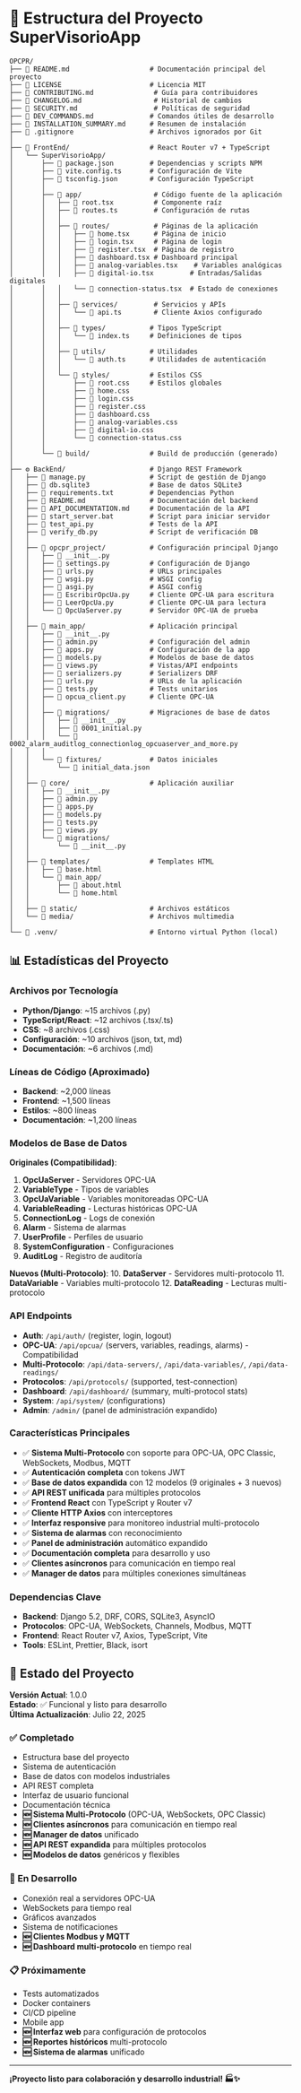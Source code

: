 # 📁 Estructura del Proyecto SuperVisorioApp

```
OPCPR/
├── 📄 README.md                    # Documentación principal del proyecto
├── 📄 LICENSE                      # Licencia MIT
├── 📄 CONTRIBUTING.md               # Guía para contribuidores
├── 📄 CHANGELOG.md                  # Historial de cambios
├── 📄 SECURITY.md                   # Políticas de seguridad
├── 📄 DEV_COMMANDS.md              # Comandos útiles de desarrollo
├── 📄 INSTALLATION_SUMMARY.md      # Resumen de instalación
├── 📄 .gitignore                   # Archivos ignorados por Git
│
├── 🎨 FrontEnd/                    # React Router v7 + TypeScript
│   └── SuperVisorioApp/
│       ├── 📄 package.json         # Dependencias y scripts NPM
│       ├── 📄 vite.config.ts       # Configuración de Vite
│       ├── 📄 tsconfig.json        # Configuración TypeScript
│       │
│       ├── 📂 app/                  # Código fuente de la aplicación
│       │   ├── 📄 root.tsx          # Componente raíz
│       │   ├── 📄 routes.ts         # Configuración de rutas
│       │   │
│       │   ├── 📂 routes/           # Páginas de la aplicación
│       │   │   ├── 📄 home.tsx      # Página de inicio
│       │   │   ├── 📄 login.tsx     # Página de login
│       │   │   ├── 📄 register.tsx  # Página de registro
│       │   │   ├── 📄 dashboard.tsx # Dashboard principal
│       │   │   ├── 📄 analog-variables.tsx    # Variables analógicas
│       │   │   ├── 📄 digital-io.tsx         # Entradas/Salidas digitales
│       │   │   └── 📄 connection-status.tsx  # Estado de conexiones
│       │   │
│       │   ├── 📂 services/         # Servicios y APIs
│       │   │   └── 📄 api.ts        # Cliente Axios configurado
│       │   │
│       │   ├── 📂 types/           # Tipos TypeScript
│       │   │   └── 📄 index.ts     # Definiciones de tipos
│       │   │
│       │   ├── 📂 utils/           # Utilidades
│       │   │   └── 📄 auth.ts      # Utilidades de autenticación
│       │   │
│       │   └── 📂 styles/          # Estilos CSS
│       │       ├── 📄 root.css     # Estilos globales
│       │       ├── 📄 home.css
│       │       ├── 📄 login.css
│       │       ├── 📄 register.css
│       │       ├── 📄 dashboard.css
│       │       ├── 📄 analog-variables.css
│       │       ├── 📄 digital-io.css
│       │       └── 📄 connection-status.css
│       │
│       └── 📂 build/               # Build de producción (generado)
│
├── ⚙️ BackEnd/                     # Django REST Framework
│   ├── 📄 manage.py                # Script de gestión de Django
│   ├── 📄 db.sqlite3               # Base de datos SQLite3
│   ├── 📄 requirements.txt         # Dependencias Python
│   ├── 📄 README.md                # Documentación del backend
│   ├── 📄 API_DOCUMENTATION.md     # Documentación de la API
│   ├── 📄 start_server.bat         # Script para iniciar servidor
│   ├── 📄 test_api.py              # Tests de la API
│   ├── 📄 verify_db.py             # Script de verificación DB
│   │
│   ├── 📂 opcpr_project/           # Configuración principal Django
│   │   ├── 📄 __init__.py
│   │   ├── 📄 settings.py          # Configuración de Django
│   │   ├── 📄 urls.py              # URLs principales
│   │   ├── 📄 wsgi.py              # WSGI config
│   │   ├── 📄 asgi.py              # ASGI config
│   │   ├── 📄 EscribirOpcUa.py     # Cliente OPC-UA para escritura
│   │   ├── 📄 LeerOpcUa.py         # Cliente OPC-UA para lectura
│   │   └── 📄 OpcUaServer.py       # Servidor OPC-UA de prueba
│   │
│   ├── 📂 main_app/                # Aplicación principal
│   │   ├── 📄 __init__.py
│   │   ├── 📄 admin.py             # Configuración del admin
│   │   ├── 📄 apps.py              # Configuración de la app
│   │   ├── 📄 models.py            # Modelos de base de datos
│   │   ├── 📄 views.py             # Vistas/API endpoints
│   │   ├── 📄 serializers.py       # Serializers DRF
│   │   ├── 📄 urls.py              # URLs de la aplicación
│   │   ├── 📄 tests.py             # Tests unitarios
│   │   ├── 📄 opcua_client.py      # Cliente OPC-UA
│   │   │
│   │   ├── 📂 migrations/          # Migraciones de base de datos
│   │   │   ├── 📄 __init__.py
│   │   │   ├── 📄 0001_initial.py
│   │   │   └── 📄 0002_alarm_auditlog_connectionlog_opcuaserver_and_more.py
│   │   │
│   │   └── 📂 fixtures/            # Datos iniciales
│   │       └── 📄 initial_data.json
│   │
│   ├── 📂 core/                    # Aplicación auxiliar
│   │   ├── 📄 __init__.py
│   │   ├── 📄 admin.py
│   │   ├── 📄 apps.py
│   │   ├── 📄 models.py
│   │   ├── 📄 tests.py
│   │   ├── 📄 views.py
│   │   └── 📂 migrations/
│   │       └── 📄 __init__.py
│   │
│   ├── 📂 templates/               # Templates HTML
│   │   ├── 📄 base.html
│   │   └── 📂 main_app/
│   │       ├── 📄 about.html
│   │       └── 📄 home.html
│   │
│   ├── 📂 static/                  # Archivos estáticos
│   └── 📂 media/                   # Archivos multimedia
│
└── 📂 .venv/                       # Entorno virtual Python (local)
```

## 📊 Estadísticas del Proyecto

### Archivos por Tecnología
- **Python/Django**: ~15 archivos (.py)
- **TypeScript/React**: ~12 archivos (.tsx/.ts)  
- **CSS**: ~8 archivos (.css)
- **Configuración**: ~10 archivos (json, txt, md)
- **Documentación**: ~6 archivos (.md)

### Líneas de Código (Aproximado)
- **Backend**: ~2,000 líneas
- **Frontend**: ~1,500 líneas
- **Estilos**: ~800 líneas
- **Documentación**: ~1,200 líneas

### Modelos de Base de Datos
**Originales (Compatibilidad)**:
1. **OpcUaServer** - Servidores OPC-UA
2. **VariableType** - Tipos de variables
3. **OpcUaVariable** - Variables monitoreadas OPC-UA
4. **VariableReading** - Lecturas históricas OPC-UA
5. **ConnectionLog** - Logs de conexión
6. **Alarm** - Sistema de alarmas
7. **UserProfile** - Perfiles de usuario
8. **SystemConfiguration** - Configuraciones
9. **AuditLog** - Registro de auditoría

**Nuevos (Multi-Protocolo)**:
10. **DataServer** - Servidores multi-protocolo
11. **DataVariable** - Variables multi-protocolo
12. **DataReading** - Lecturas multi-protocolo

### API Endpoints
- **Auth**: `/api/auth/` (register, login, logout)
- **OPC-UA**: `/api/opcua/` (servers, variables, readings, alarms) - Compatibilidad
- **Multi-Protocolo**: `/api/data-servers/`, `/api/data-variables/`, `/api/data-readings/`
- **Protocolos**: `/api/protocols/` (supported, test-connection)
- **Dashboard**: `/api/dashboard/` (summary, multi-protocol stats)
- **System**: `/api/system/` (configurations)
- **Admin**: `/admin/` (panel de administración expandido)

### Características Principales
- ✅ **Sistema Multi-Protocolo** con soporte para OPC-UA, OPC Classic, WebSockets, Modbus, MQTT
- ✅ **Autenticación completa** con tokens JWT
- ✅ **Base de datos expandida** con 12 modelos (9 originales + 3 nuevos)
- ✅ **API REST unificada** para múltiples protocolos
- ✅ **Frontend React** con TypeScript y Router v7
- ✅ **Cliente HTTP Axios** con interceptores
- ✅ **Interfaz responsive** para monitoreo industrial multi-protocolo
- ✅ **Sistema de alarmas** con reconocimiento
- ✅ **Panel de administración** automático expandido
- ✅ **Documentación completa** para desarrollo y uso
- ✅ **Clientes asíncronos** para comunicación en tiempo real
- ✅ **Manager de datos** para múltiples conexiones simultáneas

### Dependencias Clave
- **Backend**: Django 5.2, DRF, CORS, SQLite3, AsyncIO
- **Protocolos**: OPC-UA, WebSockets, Channels, Modbus, MQTT
- **Frontend**: React Router v7, Axios, TypeScript, Vite
- **Tools**: ESLint, Prettier, Black, isort

## 🚀 Estado del Proyecto

**Versión Actual**: 1.0.0  
**Estado**: ✅ Funcional y listo para desarrollo  
**Última Actualización**: Julio 22, 2025

### ✅ Completado
- Estructura base del proyecto
- Sistema de autenticación
- Base de datos con modelos industriales
- API REST completa
- Interfaz de usuario funcional
- Documentación técnica
- **🆕 Sistema Multi-Protocolo** (OPC-UA, WebSockets, OPC Classic)
- **🆕 Clientes asíncronos** para comunicación en tiempo real
- **🆕 Manager de datos** unificado
- **🆕 API REST expandida** para múltiples protocolos
- **🆕 Modelos de datos** genéricos y flexibles

### 🔄 En Desarrollo
- Conexión real a servidores OPC-UA
- WebSockets para tiempo real  
- Gráficos avanzados
- Sistema de notificaciones
- **🆕 Clientes Modbus y MQTT**
- **🆕 Dashboard multi-protocolo** en tiempo real

### 📋 Próximamente
- Tests automatizados
- Docker containers
- CI/CD pipeline
- Mobile app
- **🆕 Interfaz web** para configuración de protocolos
- **🆕 Reportes históricos** multi-protocolo
- **🆕 Sistema de alarmas** unificado

---

**¡Proyecto listo para colaboración y desarrollo industrial! 🏭✨**
